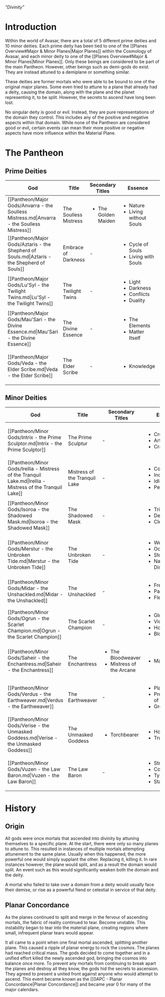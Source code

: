 *"Divinity"*
# Introduction
Within the world of Avasar, there are a total of 5 different prime deities and 10 minor deities. Each prime deity has been tied to one of the [[Planes Overview#Major & Minor Planes|Major Planes]] within the Cosmology of Avasar, and each minor deity to one of the [[Planes Overview#Major & Minor Planes|Minor Planes]]. Only these beings are considered to be part of the main Pantheon. However, other beings such as demi-gods do exist. They are instead attuned to a demiplane or something similar.

These deities are former mortals who were able to be bound to one of the original major planes. Some even tried to attune to a plane that already had a deity, causing the domain, along with the plane and the planet representing it, to be split. However, the secrets to ascend have long been lost.

No singular deity is good or evil. Instead, they are pure representations of the domain they control. This includes any of the positive and negative aspects within that domain. While none of the Pantheon are considered good or evil, certain events can mean their more positive or negative aspects have more influence within the Material Plane.
# The Pantheon
## Prime Deities
<!-- QueryToSerialize: TABLE WITHOUT ID file.link AS "God", dtitle AS "Title", secondary_titles AS "Secondary Titles", essence AS "Essence", link(plane) AS "Plane" FROM #god AND #major_god WHERE dtitle != null SORT file.link ASC -->
<!-- SerializedQuery: TABLE WITHOUT ID file.link AS "God", dtitle AS "Title", secondary_titles AS "Secondary Titles", essence AS "Essence", link(plane) AS "Plane" FROM #god AND #major_god WHERE dtitle != null SORT file.link ASC -->
| God                                                                                         | Title                 | Secondary Titles                    | Essence                                                                    | Plane                                                                                                                           |
| ------------------------------------------------------------------------------------------- | --------------------- | ----------------------------------- | -------------------------------------------------------------------------- | ------------------------------------------------------------------------------------------------------------------------------- |
| [[Pantheon/Major Gods/Anvarra - the Soulless Mistress.md\|Anvarra - the Soulless Mistress]] | The Soulless Mistress | <ul><li>The Golden Maiden</li></ul> | <ul><li>Nature</li><li>Living without Souls</li></ul>                      | <ul><li>[[Cosmology/Inner Planes/Vylmat, Plane of Life.md\|Vylmat, Plane of Life]]</li></ul>                                   |
| [[Pantheon/Major Gods/Aztaris - the Shepherd of Souls.md\|Aztaris - the Shepherd of Souls]] | Embrace of Darkness   | \-                                  | <ul><li>Cycle of Souls</li><li>Living with Souls</li></ul>                 | <ul><li>[[Cosmology/Inner Planes/The Dark Beyond.md\|The Dark Beyond]]</li></ul>                                               |
| [[Pantheon/Major Gods/Lu'Syl - the Twilight Twins.md\|Lu'Syl - the Twilight Twins]]         | The Twilight Twins    | \-                                  | <ul><li>Light</li><li>Darkness</li><li>Conflicts</li><li>Duality</li></ul> | <ul><li>[[Cosmology/Inner Planes/Luminaria.md\|Luminaria]]</li><li>[[Cosmology/Inner Planes/Tenebris.md\|Tenebris]]</li></ul> |
| [[Pantheon/Major Gods/Mau'Sari - the Divine Essence.md\|Mau'Sari - the Divine Essence]]     | The Divine Essence    | \-                                  | <ul><li>The Elements</li><li>Matter Itself</li></ul>                       | <ul><li>[[Cosmology/Inner Planes/Elemental Plane of Chaos.md\|Elemental Plane of Chaos]]</li></ul>                             |
| [[Pantheon/Major Gods/Veda - the Elder Scribe.md\|Veda - the Elder Scribe]]                 | The Elder Scribe      | \-                                  | <ul><li>Knowledge</li></ul>                                                | <ul><li>[[Cosmology/Inner Planes/Gnosis, Plane of Knowledge.md\|Gnosis, Plane of Knowledge]]</li></ul>                         |
<!-- SerializedQuery END -->
## Minor Deities
<!-- QueryToSerialize: TABLE WITHOUT ID file.link AS "God", dtitle AS "Title", secondary_titles AS "Secondary Titles", essence AS "Essence", link(plane) AS "Plane" FROM #god AND #minor_god WHERE dtitle != null SORT file.link ASC -->
<!-- SerializedQuery: TABLE WITHOUT ID file.link AS "God", dtitle AS "Title", secondary_titles AS "Secondary Titles", essence AS "Essence", link(plane) AS "Plane" FROM #god AND #minor_god WHERE dtitle != null SORT file.link ASC -->
| God                                                                                                         | Title                         | Secondary Titles                                                 | Essence                                                                           | Plane                                                                                                               |
| ----------------------------------------------------------------------------------------------------------- | ----------------------------- | ---------------------------------------------------------------- | --------------------------------------------------------------------------------- | ------------------------------------------------------------------------------------------------------------------- |
| [[Pantheon/Minor Gods/Intrix - the Prime Sculptor.md\|Intrix - the Prime Sculptor]]                         | The Prime Sculptur            | \-                                                               | <ul><li>Creativity</li><li>Art</li><li>Craftsmanship</li></ul>                    | <ul><li>[[Cosmology/Inner Planes/Sutya, Plane of Artisans.md\|Sutya, Plane of Artisans]]</li></ul>                 |
| [[Pantheon/Minor Gods/Irellia - Mistress of the Tranquil Lake.md\|Irellia - Mistress of the Tranquil Lake]] | Mistress of the Tranquil Lake | \-                                                               | <ul><li>Cooperation</li><li>Indifference</li><li>Idleness</li><li>Peace</li></ul> | <ul><li>[[Cosmology/Inner Planes/Kalament, Plane of Peace.md\|Kalament, Plane of Peace]]</li></ul>                 |
| [[Pantheon/Minor Gods/Isoroa - the Shadowed Mask.md\|Isoroa - the Shadowed Mask]]                           | The Shadowed Mask             | \-                                                               | <ul><li>Trickery</li><li>Deception</li><li>Cleverness</li></ul>                   | <ul><li>[[Cosmology/Inner Planes/Eatrev, Plane of Lies.md\|Eatrev, Plane of Lies]]</li></ul>                       |
| [[Pantheon/Minor Gods/Merstur - the Unbroken Tide.md\|Merstur - the Unbroken Tide]]                         | The Unbroken Tide             | \-                                                               | <ul><li>Weather</li><li>Oceans</li><li>Storms</li><li>Natural Disasters</li></ul> | <ul><li>[[Cosmology/Inner Planes/Terozin, Plane of Weather & Seas.md\|Terozin, Plane of Weather & Seas]]</li></ul> |
| [[Pantheon/Minor Gods/Midar - the Unshackled.md\|Midar - the Unshackled]]                                   | The Unshackled                | \-                                                               | <ul><li>Freedom</li><li>Pandemonium</li><li>Flexibility</li></ul>                 | <ul><li>[[Cosmology/Inner Planes/Kaos.md\|Kaos]]</li></ul>                                                         |
| [[Pantheon/Minor Gods/Ogrun - the Scarlet Champion.md\|Ogrun - the Scarlet Champion]]                       | The Scarlet Champion          | \-                                                               | <ul><li>Glory</li><li>Violence</li><li>Honor</li><li>Bloodshed</li></ul>          | <ul><li>[[Cosmology/Inner Planes/Stratosia, Plane of War.md\|Stratosia, Plane of War]]</li></ul>                   |
| [[Pantheon/Minor Gods/Saheir - the Enchantress.md\|Saheir - the Enchantress]]                               | The Enchantress               | <ul><li>The Bloodweaver</li><li>Mistress of the Arcane</li></ul> | <ul><li>Magic</li></ul>                                                           | <ul><li>[[Cosmology/Inner Planes/Aurora Ortus.md\|Aurora Ortus]]</li></ul>                                         |
| [[Pantheon/Minor Gods/Verdus - the Earthweaver.md\|Verdus - the Earthweaver]]                               | The Earthweaver               | \-                                                               | <ul><li>Plants</li><li>Preservation of Nature</li><li>Growth</li></ul>            | <ul><li>[[Cosmology/Inner Planes/Feralia.md\|Feralia]]</li></ul>                                                   |
| [[Pantheon/Minor Gods/Verise - the Unmasked Goddess.md\|Verise - the Unmasked Goddess]]                     | The Unmasked Goddess          | <ul><li>Torchbearer</li></ul>                                    | <ul><li>Honesty</li><li>Truth Seeking</li></ul>                                   | <ul><li>[[Cosmology/Inner Planes/Vertae, Plane of Truth.md\|Vertae, Plane of Truth]]</li></ul>                     |
| [[Pantheon/Minor Gods/Vuzen - the Law Baron.md\|Vuzen - the Law Baron]]                                     | The Law Baron                 | \-                                                               | <ul><li>Structure</li><li>Control</li><li>Tyranny</li><li>Stability</li></ul>     | <ul><li>[[Cosmology/Inner Planes/Orthosia, Plane of Order.md\|Orthosia, Plane of Order]]</li></ul>                 |
<!-- SerializedQuery END -->
# History
## Origin
All gods were once mortals that ascended into divinity by attuning themselves to a specific plane. At the start, there were only so many planes to attune to. This resulted in instances of multiple mortals attempting attunement to the same plane. Usually when this happened, the more powerful one would simply supplant the other. Replacing it, killing it. In rare instances however, the plane would split, and as a result the domain would split. An event such as this would significantly weaken both the domain and the deity.

A mortal who failed to take over a domain from a deity would usually face their demise, or rise as a powerful fiend or celestial in service of that deity.
## Planar Concordance
As the planes continued to split and merge in the fervour of ascending mortals, the fabric of reality continued to tear. Become unstable. This instability began to tear into the material plane, creating regions where small, infrequent planar tears would appear.

It all came to a point when one final mortal ascended, splitting another plane. This caused a ripple of planar energy to rock the cosmos. The planes had reached critical mass. The gods decided to come together and in a unified effort killed the newly ascended god, bringing the cosmos into balance once more. To prevent any mortals from continuing to break apart the planes and destroy all they know, the gods hid the secrets to ascension. They agreed to present a united front against anyone who would attempt to ascend. This event became known as the [[0APC - Planar Concordance|Planar Concordance]] and became year 0 for many of the major calendars.
